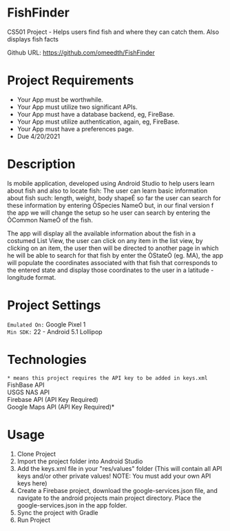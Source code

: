# FishFinder
CS501 Project - Helps users find fish and where they can catch them. Also displays fish facts

Github URL: https://github.com/omeedth/FishFinder

# Project Requirements
- Your App must be worthwhile.
- Your App must utilize two significant APIs.
- Your App must have a database backend, eg, FireBase.
- Your App must utilize authentication, again, eg, FireBase.
- Your App must have a preferences page.
- Due 4/20/2021

# Description
Is mobile application, developed using Android Studio to help users learn about fish and also to locate fish: The user can learn basic information about fish such: length, weight, body shapeÉ so far the user can search for these information by entering ÒSpecies NameÓ but, in our final version f the app we will change the setup so he user can search by entering the ÒCommon NameÓ of the fish.

The app will display all the available information about the fish in a costumed List View, the user can click on any item in the list view, by clicking on an item, the user then will be directed to another page in which he will be able to search for that fish by enter the ÒStateÓ (eg. MA), the app will populate the coordinates associated with that fish that corresponds to the entered state and display those coordinates to the user in a latitude - longitude format.

# Project Settings
```Emulated On:``` Google Pixel 1 <br/>
```Min SDK:``` 22 - Android 5.1 Lollipop

# Technologies
```* means this project requires the API key to be added in keys.xml``` <br/>
FishBase API <br/>
USGS NAS API <br/>
Firebase API (API Key Required) <br/>
Google Maps API (API Key Required)*

# Usage
1. Clone Project
2. Import the project folder into Android Studio
3. Add the keys.xml file in your "res/values" folder (This will contain all API keys and/or other private values! NOTE: You must add your own API keys here)
4. Create a Firebase project, download the google-services.json file, and navigate to the android projects main project directory. Place the google-services.json in the app folder.
5. Sync the project with Gradle
6. Run Project